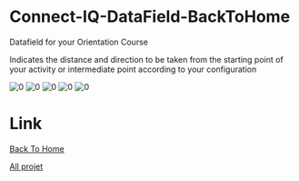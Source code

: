 # Connect-IQ-DataField-BackToHome
Datafield for your Orientation Course

Indicates the distance and direction to be taken from the starting point of your activity or intermediate point according to your configuration

![0](https://github.com/ravenfeld/Connect-IQ-DataField-BackToHome/blob/develop/screenshot/0.png)
![0](https://github.com/ravenfeld/Connect-IQ-DataField-BackToHome/blob/develop/screenshot/1.png)
![0](https://github.com/ravenfeld/Connect-IQ-DataField-BackToHome/blob/develop/screenshot/2.png)
![0](https://github.com/ravenfeld/Connect-IQ-DataField-BackToHome/blob/develop/screenshot/3.png)
![0](https://github.com/ravenfeld/Connect-IQ-DataField-BackToHome/blob/develop/screenshot/4.png)


# Link
[Back To Home](https://apps.garmin.com/fr-FR/apps/952fe295-6cea-432f-b7d8-b6024d672e0e)

[All projet](https://apps.garmin.com/fr-FR/developer/9a164185-3030-48d9-9aef-f5351abe70d8/apps)
